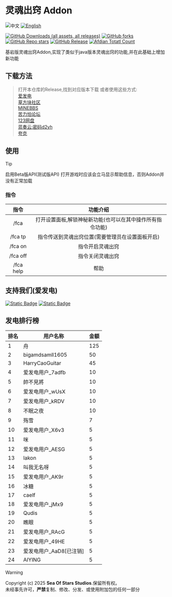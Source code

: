 
# 灵魂出窍 Addon

![中文](https://img.shields.io/badge/简体中文-inactive?style=for-the-badge&color=%235d8aa8)
[![English](https://img.shields.io/badge/English-informational?style=for-the-badge)](README.En.md)

[![GitHub Downloads (all assets, all releases)](https://img.shields.io/github/downloads/Sea-of-Stars-studio/Out-of-Body-Addon/total?style=for-the-badge&labelColor=%23007ec6&label=下载&color=%234b9cd3)](https://github.com/Sea-of-Stars-studio/Out-of-Body-Addon/releases) [![GitHub forks](https://img.shields.io/github/forks/Sea-of-Stars-studio/Out-of-Body-Addon?style=for-the-badge&labelColor=%23007ec6&color=%234b9cd3)]() [![GitHub Repo stars](https://img.shields.io/github/stars/Sea-of-Stars-studio/Out-of-Body-Addon?style=for-the-badge&labelColor=%23007ec6&color=%234b9cd3&label=收藏)]() [![GitHub Release](https://img.shields.io/github/v/release/Sea-of-Stars-studio/Out-of-Body-Addon?include_prereleases&display_name=release&style=for-the-badge&labelColor=%23007ec6&color=%234b9cd3&label=最新版本)](https://github.com/Sea-of-Stars-studio/Out-of-Body-Addon/releases) [![Afdian Totatl Count](https://img.shields.io/badge/a-36-c?style=for-the-badge&label=爱发电&labelColor=%239469e3&color=%23B291F0)](https://afdian.com/a/Minecraft-Mobius)



基岩版灵魂出窍Addon,实现了类似于java版本灵魂出窍的功能,并在此基础上增加新功能

## 下载方法

>打开本仓库的Release,找到对应版本下载
>或者使用这些方式:</br>
>[爱发电](https://afdian.com/p/8eac50947b4511f0b35a5254001e7c00)</br>
>[草方块社区](https://web.mccfk.cn/h5/#/pages/plugins/sy_appbox/info?id=926&title=starpro)</br>
>[MINEBBS](https://www.minebbs.com/resources/e.11200/)</br>
>[苦力怕论坛](https://klpbbs.com/thread-161066-1-1.html)</br>
>[123网盘](https://www.123865.com/s/HmjHvd-lYTud)</br>
>[蓝奏云:密码d2yh](https://wwrp.lanzout.com/b00uyc6ued)</br>
>[夸克](https://pan.quark.cn/s/7d88419614a6)

## 使用
>[!Tip]
>启用Beta版API(测试版API)
>打开游戏时应该会立马显示帮助信息，否则Addon并没有正常加载
### 指令
| 指令 | 功能介绍 |
| :----: | :----:  |
| /fca | 打开设置面板,解锁神秘新功能(也可以在其中操作所有指令功能) |
| /fca tp | 指令传送到灵魂出窍位置(需要管理员在设置面板开启) |
| /fca on | 指令开启灵魂出窍 |
| /fca off | 指令关闭灵魂出窍 |
| /fca help | 帮助 |

## 支持我们(爱发电)

[![Static Badge](https://img.shields.io/badge/EnderTrekker-%239469e3?style=for-the-badge)](https://afdian.com/a/EnderTrekker)  [![Static Badge](https://img.shields.io/badge/wed15-%239469e3?style=for-the-badge)](https://afdian.com/a/Minecraft-Mobius)

## 发电排行榜

<!-- RANKING_TABLE_START -->
| 排名 | 用户名称 | 金额 |
| --- | --- | --- |
| 1 | 舟 | 125 |
| 2 | bigamdsamll1605 | 50 |
| 3 | HarryCaoGuitar | 45 |
| 4 | 爱发电用户_7adfb | 10 |
| 5 | 帥不見將 | 10 |
| 6 | 爱发电用户_wUsX | 10 |
| 7 | 爱发电用户_kRDV | 10 |
| 8 | 不眠之夜 | 10 |
| 9 | 殇雪 | 7 |
| 10 | 爱发电用户_X6v3 | 5 |
| 11 | 咪 | 5 |
| 12 | 爱发电用户_AESG | 5 |
| 13 | lakon | 5 |
| 14 | 叫我无名呀 | 5 |
| 15 | 爱发电用户_AK9r | 5 |
| 16 | 冰糖 | 5 |
| 17 | caelf | 5 |
| 18 | 爱发电用户_jMx9 | 5 |
| 19 | Qudis | 5 |
| 20 | 瞧眼 | 5 |
| 21 | 爱发电用户_RAcG | 5 |
| 22 | 爱发电用户_49HE | 5 |
| 23 | 爱发电用户_AaD8[已注销] | 5 |
| 24 | AIYING | 5 |
<!-- RANKING_TABLE_END -->

>[!WARNING]
>Copyright (c) 2025 **Sea Of Stars Studios**.保留所有权。</br>
未经事先许可，**严禁**复制、修改、分发、或使用附加包的任何一部分
